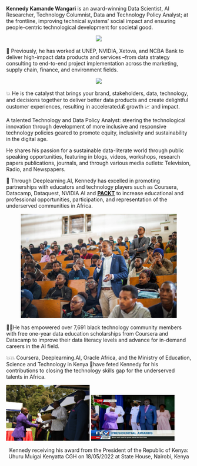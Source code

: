 **Kennedy Kamande Wangari** is an award-winning Data Scientist, AI Researcher, Technology Columnist, Data and Technology Policy Analyst; at the frontline, improving technical systems’ social impact and ensuring people-centric technological development for societal good.

<center>
  <figure>
    <img src="https://raw.githubusercontent.com/kennedykwangari/kennedykwangari.github.io/master/images/kennedyUNEP.jpg">
      </figure>
</center>

🧭 Previously, he has worked at UNEP, NVIDIA, Xetova, and NCBA Bank to deliver high-impact data products and services –from data strategy consulting to end-to-end project implementation across the marketing, supply chain, finance, and environment fields.

<center>
  <figure>
    <img src="https://raw.githubusercontent.com/kennedykwangari/kennedykwangari.github.io/master/images/kennedykwangariUNEP.jpg">
      </figure>
</center>

💥 He is the catalyst that brings your brand, stakeholders, data, technology, and decisions together to deliver better data products and create delightful customer experiences, resulting in accelerated💰 growth 📈 and impact.

A talented Technology and Data Policy Analyst: steering the technological innovation through development of more inclusive and responsive technology policies geared to promote equity, inclusivity and sustainability in the digital age.

He shares his passion for a sustainable data-literate world through public speaking opportunities, featuring in blogs, videos, workshops, research papers publications, journals, and through various media outlets:  Television, Radio, and Newspapers.

🎁 Through Deeplearning.AI, Kennedy has excelled in promoting partnerships with educators and technology players such as Coursera, Datacamp, Dataquest, NVIDIA AI and [**PACKT**](https://www.linkedin.com/posts/packt-publishing_datascience-data-packtexpertnetwork-activity-6803619378156883968-oaY1/) to increase educational and professional opportunities, participation, and representation of the underserved communities in Africa.  

<center>
  <figure>
    <img src="https://raw.githubusercontent.com/kennedykwangari/kennedykwangari.github.io/master/images/mentoring.jpeg">
      </figure>
</center>

👨‍🎓He has empowered over 7,691 black technology community members with free one-year data education scholarships from Coursera and Datacamp to improve their data literacy levels and advance for in-demand careers in the AI field.

💥💥 Coursera, Deeplearning.AI, Oracle Africa, and the Ministry of Education, Science and Technology in Kenya 🏅have feted Kennedy for his contributions to closing the technology skills gap for the underserved talents in Africa.  

<p float="left">
  <img src="https://raw.githubusercontent.com/kennedykwangari/kennedykwangari.github.io/master/images/kennedystatehouse.jpg" width="45%" />
  <img src="https://raw.githubusercontent.com/kennedykwangari/kennedykwangari.github.io/master/images/kennedystate2.jpg" width="45%" />
</p>

<p align="center">
 Kennedy receiving his award from the President of the Republic of Kenya: Uhuru Muigai Kenyatta CGH on 18/05/2022 at State House, Nairobi, Kenya
</p>

